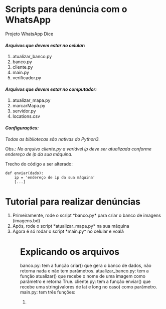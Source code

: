 # Scripts para denúncia com o WhatsApp
Projeto WhatsApp Dice

*<h4> Arquivos que devem estar no celular: </h4>*

<ol>
<li> atualizar_banco.py</li>
<li> banco.py</li>
<li> cliente.py</li>
<li> main.py</li>
<li> verificador.py</li>
</ol>
  
*<h4>Arquivos que devem estar no computador:</h4>*

<ol>
<li> atualizar_mapa.py</li>
<li> marcarMapa.py</li>
<li> servidor.py</li>
<li>locations.csv</li>
</ol>

*<h4>Configurações:</h4>*

_Todas as bibliotecas são nativas do Python3._

Obs.: *No arquivo *cliente.py* a variável ip deve ser atualizada conforme
endereço de ip da sua máquina.*

Trecho do código a ser alterado:
```
def enviar(dado):
    ip = 'endereço de ip da sua máquina' 
    [...]
```

<h1>Tutorial para realizar denúncias</h1>
<ol>
  <li>Primeiramente, rode o script *banco.py* para criar o banco de imagens (imagens.bd)</li>
  <li>Após, rode o script *atualizar_mapa.py* na sua máquina</li>
  <li>Agora é só rodar o script *main.py* no celular e voalá</li>
<ol>

<h1>Explicando os arquivos</h1>
banco.py: tem a função criar() que gera o banco de dados, não retorna nada e não tem parâmetros.
atualizar_banco.py: tem a função atualizar() que recebe o nome de uma imagem como parâmetro e retorna True.
cliente.py: tem a função enviar() que recebe uma string(valores de lat e long no caso) como parâmetro.
main.py: tem três funções:
<ol>
  <li></li>
</ol>

